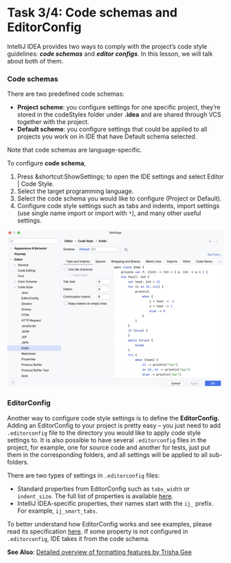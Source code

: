 # Task 3/4: Code schemas and EditorConfig

IntelliJ IDEA provides two ways to comply with the project’s code style guidelines:
**_code schemas_** and **_editor configs_**.
In this lesson, we will talk about both of them.

### Code schemas

There are two predefined code schemas:

- **Project scheme**: you configure settings for one specific project, they’re stored in the codeStyles folder
  under **.idea** and are shared through VCS together with the project.
- **Default scheme**: you configure settings that could be applied to all projects you work on in IDE that have Default
  schema selected.

Note that code schemas are language-specific.

To configure **code schema**,

1. Press &shortcut:ShowSettings; to open the IDE settings and select Editor | Code Style.
2. Select the target programming language.
3. Select the code schema you would like to configure (Project or Default).
4. Configure code style settings such as tabs and indents, import settings (use single name import or import with `*`),
   and many other useful settings.

![Code Style](../../util/src/test/resources/images/imageCodeStyle.png)

### EditorConfig

Another way to configure code style settings is to define the **EditorConfig.**
Adding an EditorConfig to your project is pretty easy – you just need to add `.editorconfig` file to the directory you
would like to apply code style settings to. It is also possible to have several `.editorconfig` files in the project,
for example, one for source code and another for tests, just put them in the corresponding folders, and all settings
will be applied to all sub-folders.

There are two types of settings in `.editorconfig` files:

- Standard properties from EditorConfig such as `tabs_width` or `indent_size`. The full list of properties is
  available [here](https://github.com/editorconfig/editorconfig/wiki/EditorConfig-Properties).
- IntelliJ IDEA-specific properties, their names start with the `ij_` prefix. For example, `ij_smart_tabs`.

To better understand how EditorConfig works and see examples, please read its
specification [here](https://spec.editorconfig.org/).
If some property is not configured in `.editorconfig`, IDE takes it from the code schema.

**See Also**: [Detailed overview of formatting features by Trisha Gee](https://blog.jetbrains.com/idea/2020/06/code-formatting/)
